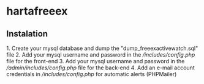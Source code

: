 # hartafreeex
<h2>Instalation</h2>
1. Create your mysql database and dump the "dump_freeexactivewatch.sql" file
2. Add your mysql username and password in the <em>/includes/config.php</em> file for the front-end
3. Add your mysql username and password in the <em>/admin/includes/config.php</em> file for the back-end
4. Add an e-mail account credentials in <em>/includes/config.php</em> for automatic alerts (PHPMailer)
